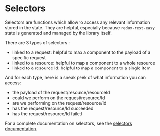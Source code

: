 # Selectors

Selectors are functions which allow to access any relevant information stored in the state. They are helpful, especially because `redux-rest-easy` state is generated and managed by the library itself.

There are 3 types of selectors :

* linked to a request: helpful to map a component to the payload of a specific request
* linked to a resource: helpful to map a component to a whole resource
* linked to a resource Id: helpful to map a component to a single item

And for each type, here is a sneak peek of what information you can access:

* the payload of the request/resource/resourceId
* could we perform on the request/resource/Id
* are we performing on the request/resource/Id
* has the request/resource/Id succeeded
* has the request/resource/Id failed

For a complete documentation on selectors, see the [selectors documentation](../api/createResource/selectors.md).
